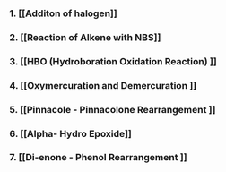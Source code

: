
### 1. [[Additon of halogen]]

### 2. [[Reaction of Alkene with NBS]]

### 3. [[HBO (Hydroboration Oxidation Reaction) ]]

### 4. [[Oxymercuration and Demercuration ]]

### 5. [[Pinnacole - Pinnacolone Rearrangement ]]

### 6. [[Alpha- Hydro Epoxide]]

### 7. [[Di-enone - Phenol Rearrangement ]]







